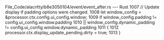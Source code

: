 File_Code/alacritty/b8e3050104/event/event_after.rs --- Rust
                                                                                                                                                          1007         // Update display if padding options were changed.
                                                                                                                                                          1008         let window_config = &processor.ctx.config.ui_config.window;
                                                                                                                                                          1009         if window_config.padding != config.ui_config.window.padding
                                                                                                                                                          1010             || window_config.dynamic_padding != config.ui_config.window.dynamic_padding
                                                                                                                                                          1011         {
                                                                                                                                                          1012             processor.ctx.display_update_pending.dirty = true;
                                                                                                                                                          1013         }

